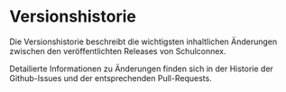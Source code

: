 # Versionshistorie

Die Versionshistorie beschreibt die wichtigsten inhaltlichen Änderungen zwischen
den veröffentlichten Releases von Schulconnex.

Detailierte Informationen zu Änderungen finden sich in der Historie
der Github-Issues und der entsprechenden Pull-Requests.
